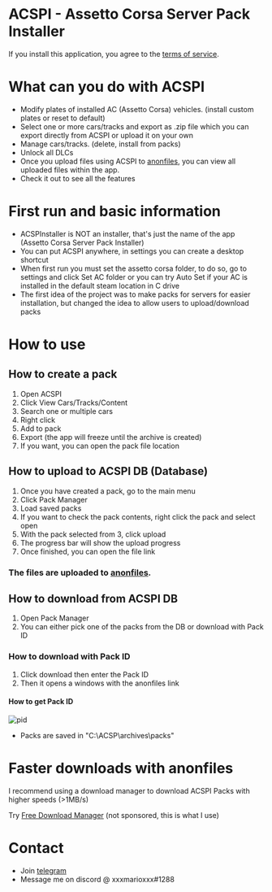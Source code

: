 # ACSPI - Assetto Corsa Server Pack Installer

If you install this application, you agree to the [terms of service](/tos.md).

# What can you do with ACSPI

- Modify plates of installed AC (Assetto Corsa) vehicles. (install custom plates or reset to default)
- Select one or more cars/tracks and export as .zip file which you can export directly from ACSPI or upload it on your own
- Manage cars/tracks. (delete, install from packs)
- Unlock all DLCs
- Once you upload files using ACSPI to [anonfiles](https://anonfiles.com/), you can view all uploaded files within the app.
- Check it out to see all the features

# First run and basic information
- ACSPInstaller is NOT an installer, that's just the name of the app (Assetto Corsa Server Pack Installer)
- You can put ACSPI anywhere, in settings you can create a desktop shortcut
- When first run you must set the assetto corsa folder, to do so, go to settings and click Set AC folder or you can try Auto Set if your AC is installed in the default steam location in C drive
- The first idea of the project was to make packs for servers for easier installation, but changed the idea to allow users to upload/download packs

# How to use
## How to create a pack
1. Open ACSPI
2. Click View Cars/Tracks/Content
3. Search one or multiple cars
4. Right click
5. Add to pack
6. Export (the app will freeze until the archive is created)
7. If you want, you can open the pack file location

## How to upload to ACSPI DB (Database)
1. Once you have created a pack, go to the main menu
2. Click Pack Manager
3. Load saved packs
4. If you want to check the pack contents, right click the pack and select open
5. With the pack selected from 3, click upload
6. The progress bar will show the upload progress
7. Once finished, you can open the file link
### The files are uploaded to [anonfiles](https://anonfiles.com/).

## How to download from ACSPI DB
1. Open Pack Manager
2. You can either pick one of the packs from the DB or download with Pack ID
### How to download with Pack ID
1. Click download then enter the Pack ID
2. Then it opens a windows with the anonfiles link
#### How to get Pack ID
![pid](https://user-images.githubusercontent.com/72668032/158903933-e9c8c978-3cb1-4f49-a39a-cf8d29abf995.png)
- Packs are saved in "C:\ACSP\archives\packs"

# Faster downloads with anonfiles
I recommend using a download manager to download ACSPI Packs with higher speeds (>1MB/s)

Try [Free Download Manager](https://www.freedownloadmanager.org/) (not sponsored, this is what I use)



# Contact
- Join [telegram](https://t.me/acspidev)
- Message me on discord @ xxxmarioxxx#1288
